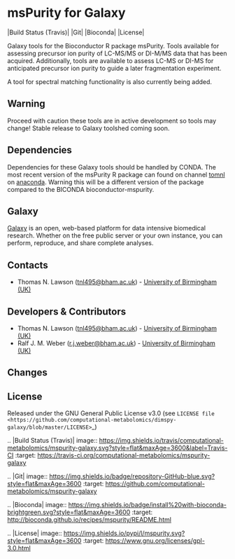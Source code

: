 msPurity for Galaxy
========================
|Build Status (Travis)| |Git| |Bioconda| |License|

Galaxy tools for the Bioconductor R package msPurity. Tools available for assessing precursor ion purity of
LC-MS/MS or DI-M/MS data that has been acquired. Additionally, tools are available to assess LC-MS or DI-MS for
anticipated precursor ion purity to guide a later fragmentation experiment.

A tool for spectral matching functionality is also currently being added.

Warning
------
Proceed with caution these tools are in active development so tools may change! Stable release to Galaxy toolshed coming soon.


Dependencies
------
Dependencies for these Galaxy tools should be handled by CONDA. The most recent version of the msPurity R package can found on channel  [tomnl](https://anaconda.org/tomnl/bioconductor-mspurity) on [anaconda](https://anaconda.org/tomnl/bioconductor-mspurity). Warning this will be a different version of the package compared to the BICONDA bioconductor-mspurity.


Galaxy
------
[Galaxy](https://galaxyproject.org/) is an open, web-based platform for data intensive biomedical research. Whether on the free public server or your own instance, you can perform, reproduce, and share complete analyses.

Contacts
-------------------------
 - Thomas N. Lawson (tnl495@bham.ac.uk) - [University of Birmingham (UK)](http://www.birmingham.ac.uk/index.aspx)



Developers & Contributors
-------------------------
 - Thomas N. Lawson (tnl495@bham.ac.uk) - [University of Birmingham (UK)](http://www.birmingham.ac.uk/index.aspx)
 - Ralf J. M. Weber (r.j.weber@bham.ac.uk) - [University of Birmingham (UK)](http://www.birmingham.ac.uk/index.aspx)

Changes
-------


License
-------
Released under the GNU General Public License v3.0 (see `LICENSE file <https://github.com/computational-metabolomics/dimspy-galaxy/blob/master/LICENSE>`_)


.. |Build Status (Travis)| image:: https://img.shields.io/travis/computational-metabolomics/mspurity-galaxy.svg?style=flat&maxAge=3600&label=Travis-CI
   :target: https://travis-ci.org/computational-metabolomics/mspurity-galaxy

.. |Git| image:: https://img.shields.io/badge/repository-GitHub-blue.svg?style=flat&maxAge=3600
   :target: https://github.com/computational-metabolomics/mspurity-galaxy

.. |Bioconda| image:: https://img.shields.io/badge/install%20with-bioconda-brightgreen.svg?style=flat&maxAge=3600
   :target: http://bioconda.github.io/recipes/mspurity/README.html

.. |License| image:: https://img.shields.io/pypi/l/mspurity.svg?style=flat&maxAge=3600
   :target: https://www.gnu.org/licenses/gpl-3.0.html

